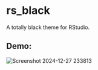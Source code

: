 # rs_black

A totally black theme for RStudio.

## Demo: 

![Screenshot 2024-12-27 233813](https://github.com/user-attachments/assets/476df413-1cdc-4273-98cf-259d3b018f8b)
